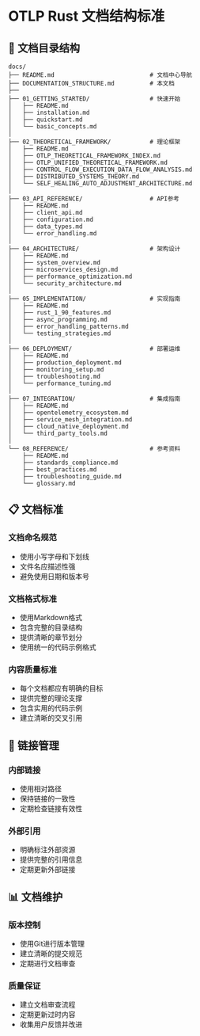 # OTLP Rust 文档结构标准

## 📁 文档目录结构

```text
docs/
├── README.md                           # 文档中心导航
├── DOCUMENTATION_STRUCTURE.md          # 本文档
├── 
├── 01_GETTING_STARTED/                 # 快速开始
│   ├── README.md
│   ├── installation.md
│   ├── quickstart.md
│   └── basic_concepts.md
│
├── 02_THEORETICAL_FRAMEWORK/           # 理论框架
│   ├── README.md
│   ├── OTLP_THEORETICAL_FRAMEWORK_INDEX.md
│   ├── OTLP_UNIFIED_THEORETICAL_FRAMEWORK.md
│   ├── CONTROL_FLOW_EXECUTION_DATA_FLOW_ANALYSIS.md
│   ├── DISTRIBUTED_SYSTEMS_THEORY.md
│   └── SELF_HEALING_AUTO_ADJUSTMENT_ARCHITECTURE.md
│
├── 03_API_REFERENCE/                   # API参考
│   ├── README.md
│   ├── client_api.md
│   ├── configuration.md
│   ├── data_types.md
│   └── error_handling.md
│
├── 04_ARCHITECTURE/                    # 架构设计
│   ├── README.md
│   ├── system_overview.md
│   ├── microservices_design.md
│   ├── performance_optimization.md
│   └── security_architecture.md
│
├── 05_IMPLEMENTATION/                  # 实现指南
│   ├── README.md
│   ├── rust_1_90_features.md
│   ├── async_programming.md
│   ├── error_handling_patterns.md
│   └── testing_strategies.md
│
├── 06_DEPLOYMENT/                      # 部署运维
│   ├── README.md
│   ├── production_deployment.md
│   ├── monitoring_setup.md
│   ├── troubleshooting.md
│   └── performance_tuning.md
│
├── 07_INTEGRATION/                     # 集成指南
│   ├── README.md
│   ├── opentelemetry_ecosystem.md
│   ├── service_mesh_integration.md
│   ├── cloud_native_deployment.md
│   └── third_party_tools.md
│
└── 08_REFERENCE/                       # 参考资料
    ├── README.md
    ├── standards_compliance.md
    ├── best_practices.md
    ├── troubleshooting_guide.md
    └── glossary.md
```

## 📋 文档标准

### 文档命名规范

- 使用小写字母和下划线
- 文件名应描述性强
- 避免使用日期和版本号

### 文档格式标准

- 使用Markdown格式
- 包含完整的目录结构
- 提供清晰的章节划分
- 使用统一的代码示例格式

### 内容质量标准

- 每个文档都应有明确的目标
- 提供完整的理论支撑
- 包含实用的代码示例
- 建立清晰的交叉引用

## 🔗 链接管理

### 内部链接

- 使用相对路径
- 保持链接的一致性
- 定期检查链接有效性

### 外部引用

- 明确标注外部资源
- 提供完整的引用信息
- 定期更新外部链接

## 📊 文档维护

### 版本控制

- 使用Git进行版本管理
- 建立清晰的提交规范
- 定期进行文档审查

### 质量保证

- 建立文档审查流程
- 定期更新过时内容
- 收集用户反馈并改进
